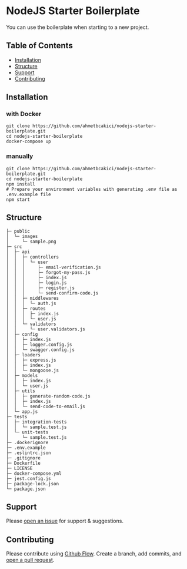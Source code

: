 # NodeJS Starter Boilerplate

You can use the boilerplate when starting to a new project.

## Table of Contents

- [Installation](#installation)
- [Structure](#structure)
- [Support](#support)
- [Contributing](#contributing)

## Installation
### with Docker
```
git clone https://github.com/ahmetbcakici/nodejs-starter-boilerplate.git
cd nodejs-starter-boilerplate
docker-compose up
```

### manually
```
git clone https://github.com/ahmetbcakici/nodejs-starter-boilerplate.git
cd nodejs-starter-boilerplate
npm install
# Prepare your environment variables with generating .env file as .env.example file
npm start
```
## Structure
```
├─ public
│  └─ images
│     └─ sample.png
├─ src
│  ├─ api
│  │  ├─ controllers
│  │  │  └─ user
│  │  │     ├─ email-verification.js
│  │  │     ├─ forgot-my-pass.js
│  │  │     ├─ index.js
│  │  │     ├─ login.js
│  │  │     ├─ register.js
│  │  │     └─ send-confirm-code.js
│  │  ├─ middlewares
│  │  │  └─ auth.js
│  │  ├─ routes
│  │  │  ├─ index.js
│  │  │  └─ user.js
│  │  └─ validators
│  │     └─ user.validators.js
│  ├─ config
│  │  ├─ index.js
│  │  ├─ logger.config.js
│  │  └─ swagger.config.js
│  ├─ loaders
│  │  ├─ express.js
│  │  ├─ index.js
│  │  └─ mongoose.js
│  ├─ models
│  │  ├─ index.js
│  │  └─ user.js
│  ├─ utils
│  │  ├─ generate-random-code.js
│  │  ├─ index.js
│  │  └─ send-code-to-email.js
│  └─ app.js
├─ tests
│  ├─ integration-tests
│  │  └─ sample.test.js
│  └─ unit-tests
│     └─ sample.test.js
├─ .dockerignore
├─ .env.example
├─ .eslintrc.json
├─ .gitignore
├─ Dockerfile
├─ LICENSE
├─ docker-compose.yml
├─ jest.config.js
├─ package-lock.json
└─ package.json
```

## Support

Please [open an issue](https://github.com/ahmetbcakici/nodejs-starter-boilerplate/issues) for support & suggestions.

## Contributing

Please contribute using [Github Flow](https://guides.github.com/introduction/flow/). Create a branch, add commits, and [open a pull request](https://github.com/ahmetbcakici/nodejs-starter-boilerplate/compare).




